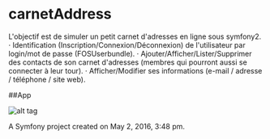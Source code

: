 carnetAddress
=============

L'objectif est de simuler un petit carnet d'adresses en ligne sous symfony2.
·  Identification (Inscription/Connexion/Déconnexion) de l'utilisateur par login/mot de passe (FOSUserbundle).
·  Ajouter/Afficher/Lister/Supprimer des contacts de son carnet d'adresses (membres qui pourront aussi se connecter à leur tour).
·  Afficher/Modifier ses informations (e-mail / adresse / téléphone / site web).


##App


![alt tag](https://raw.githubusercontent.com/rafa10/Carnet-address/master/homepage.png)


A Symfony project created on May  2, 2016, 3:48 pm.

